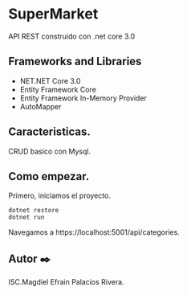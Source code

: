 # SuperMarket
 API REST construido con .net core 3.0
 
 
 ## Frameworks and Libraries
 - NET.NET Core 3.0
 - Entity Framework Core
 - Entity Framework In-Memory Provider
 - AutoMapper
 
 
 ## Caracteristicas.
 
 CRUD basico con Mysql.
 
 
 ## Como empezar.
 
 Primero, iniciamos el proyecto.
 
 ```
dotnet restore
dotnet run
```
 
 Navegamos a https://localhost:5001/api/categories.
 
 
 
 
## Autor ✒️

ISC.Magdiel Efrain Palacios Rivera.
